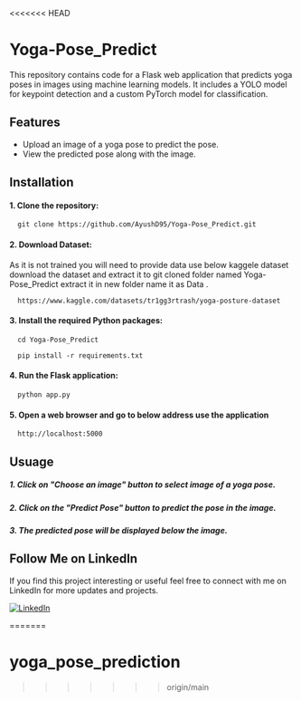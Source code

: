 <<<<<<< HEAD

# Yoga-Pose_Predict
This repository contains code for a Flask web application that predicts yoga poses in images using machine learning models. It includes a YOLO model for keypoint detection and a custom PyTorch model for classification.



## Features

 - Upload an image of a yoga pose to predict the pose.
 - View the predicted pose along with the image.

## Installation
#### 1. Clone the repository:


```
  git clone https://github.com/AyushD95/Yoga-Pose_Predict.git
```

#### 2. Download Dataset:
As it is not trained you will need to provide data use below kaggele dataset download the dataset and extract it to git cloned folder named Yoga-Pose_Predict extract it in new folder name it as Data .
```
  https://www.kaggle.com/datasets/tr1gg3rtrash/yoga-posture-dataset
``` 


#### 3. Install the required Python packages:
```
  cd Yoga-Pose_Predict
```
```
  pip install -r requirements.txt
```

#### 4. Run the Flask application:
```
  python app.py
```

#### 5. Open a web browser and go to below address use the application
```
  http://localhost:5000
```
## Usuage
##### 1. Click on "Choose an image" button to select image of a yoga pose.
####
##### 2. Click on the "Predict Pose" button to predict the pose in the image.
####
##### 3. The predicted pose will be displayed below the image.

## Follow Me on LinkedIn
If you find this project interesting or useful feel free to connect with me on LinkedIn for more updates and projects.



[![LinkedIn](https://img.shields.io/badge/LinkedIn-000000?style=for-the-badge&logo=linkedin&logoColor=white)](https://www.linkedin.com/in/vedchaudhari)




=======
# yoga_pose_prediction
>>>>>>> origin/main
